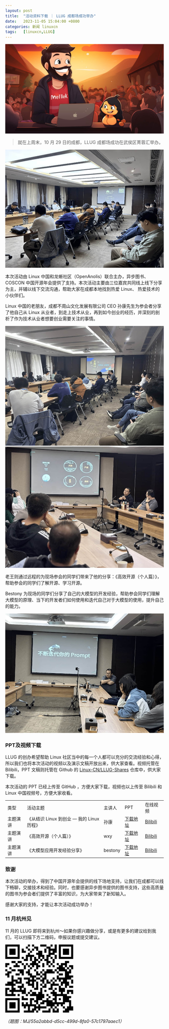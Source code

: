 ```yaml
---
layout: post
title:	"活动资料下载 ｜ LLUG 成都场成功举办"
date:	2023-11-05 15:04:00 +0800 
categories:	新闻 linuxcn 
tags:	[linuxcn,LLUG]
---
```



![](/Asserts/Images/album/202311/05/150303ztoqq5c0clcz6t6w.jpg)



> 
> 就在上周末，10 月 29 日的成都，LLUG 成都场成功在武侯区菁蓉汇举办。 
> 
> 
> 


![](/Asserts/Images/album/202311/05/145531ou2mrfruz73r7rys.jpg)


本次活动由 Linux 中国和龙蜥社区（OpenAnolis）联合主办，异步图书、COSCON 中国开源年会提供了支持。本次活动主要由三位嘉宾共同线上线下分享为主，并辅以线下交流沟通，帮助大家在成都本地找到热爱 Linux、 热爱技术的小伙伴们。


Linux 中国的老朋友，成都不周山文化发展有限公司 CEO 孙康先生为参会者分享了他自己从 Linux 从业者，到走上技术从业，再到如今创业的经历，并深刻的剖析了作为技术从业者想要创业需要关注的事情。


![](/Asserts/Images/album/202311/05/145554hvv155l5vt55g1gy.jpg)![](/Asserts/Images/album/202311/05/145601nl0wgnanefsl0hhl.jpg)


老王则通过远程的为现场参会的同学们带来了他的分享：《高效开源（个人篇）》，帮助参会的同学们了解开源、学习开源。


Bestony 为现场的同学们分享了自己的大模型的开发经验，帮助参会同学们理解大模型的原理、当下的开发者们如何使用和迭代自己对于大模型的使用，提升自己的能力。


![](/Asserts/Images/album/202311/05/145631mfs1btt16en6muw2.jpg)


### PPT及视频下载


LLUG 的创办希望帮助 Linux 社区当中的每一个人都可以充分的交流经验和心得，所以我们也将本次活动的视频以及演示文稿开放出来，供大家查看。视频托管在 Bilibili，PPT 文稿则托管在 Github 的 [Linux-CN/LLUG-Shares](https://github.com/Linux-CN/LLUG-Shares) 仓库中，供大家下载。


本次活动的 PPT 已经上传至 GitHub ，方便大家下载，视频也以上传至 Bilibili 和 Linux 中国视频号，方便大家收看。




|  |  |  |  |  |
| --- | --- | --- | --- | --- |
| 类型 | 活动主题 | 主讲人 | PPT | 在线视频 |
| 主题演讲 | 《从结识 Linux 到创业 — 我的 Linux 历程》 | 孙康 | [下载地址](https://github.com/Linux-CN/LLUG-Shares/blob/main/Chendu/2023.10-JingRongHui/%E4%BB%8E%E7%BB%93%E8%AF%86Linux%E5%88%B0%E5%88%9B%E4%B8%9A-%E6%88%91%E7%9A%84Linux%E5%8E%86%E7%A8%8B.pdf) | [Bilibili](https://www.bilibili.com/video/BV1RN4y1S7RG/) |
| 主题演讲 | 《高效开源（个人篇）》 | wxy | [下载地址](https://github.com/Linux-CN/LLUG-Shares/blob/main/Shanghai/2023.07-Qihoo/7.23%20wxy%20%E9%AB%98%E6%95%88%E5%BC%80%E6%BA%90%EF%BC%88%E4%B8%AA%E4%BA%BA%E7%AF%87%EF%BC%89.pdf) | [Bilibili](https://www.bilibili.com/video/BV1DF41117jb/?spm_id_from=333.999.0.0) |
| 主题演讲 | 《大模型应用开发经验分享》 | bestony | [下载地址](https://github.com/Linux-CN/LLUG-Shares/blob/main/Chendu/2023.10-JingRongHui/%E5%A4%A7%E6%A8%A1%E5%9E%8B%E5%BA%94%E7%94%A8%E5%BC%80%E5%8F%91%E7%BB%8F%E9%AA%8C%E5%88%86%E4%BA%AB.pdf) | [Bilibili](https://www.bilibili.com/video/BV1pN411G7u8/) |


### 致谢


本次活动的举办，得到了中国开源年会提供的线下场地支持，让我们在成都可以线下畅聊，交接技术和经验。同时，也要感谢异步图书提供的图书支持，这些高质量的图书为参会者们提供了丰富的知识，为大家带来了新知输入。


感谢大家的支持，才能让本次活动成功举办！


### 11 月杭州见


11 月的 LLUG 即将来到杭州～如果你感兴趣做分享，或是有更多的建议给到我们，可以扫描下方二维码，申报议题或提交建议。


![](/Asserts/Images/album/202311/05/145754t757xzfps83e77pe.png)


 


*（题图：MJ/55a2abbd-d5cc-499d-8fa0-57c1797aaec1）*
